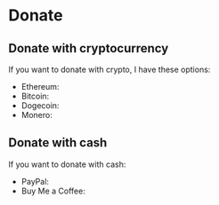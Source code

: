 # Donate

## Donate with cryptocurrency

If you want to donate with crypto, I have these options:

* Ethereum:
* Bitcoin:
* Dogecoin:
* Monero:

## Donate with cash

If you want to donate with cash:

* PayPal:
* Buy Me a Coffee:



